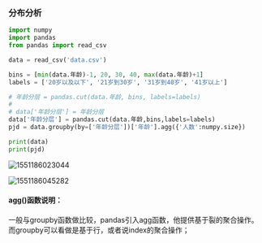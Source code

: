 ### 分布分析



```python
import numpy
import pandas
from pandas import read_csv

data = read_csv('data.csv')

bins = [min(data.年龄)-1, 20, 30, 40, max(data.年龄)+1]
labels = ['20岁以及以下', '21岁到30岁', '31岁到40岁', '41岁以上']

# 年龄分层 = pandas.cut(data.年龄, bins, labels=labels)
#
# data['年龄分层'] = 年龄分层
data['年龄分层'] = pandas.cut(data.年龄,bins,labels=labels)
pjd = data.groupby(by=['年龄分层'])['年龄'].agg({'人数':numpy.size})

print(data)
print(pjd)
```

![1551186023044](C:\Users\带鱼\AppData\Roaming\Typora\typora-user-images\1551186023044.png)

![1551186045282](C:\Users\带鱼\AppData\Roaming\Typora\typora-user-images\1551186045282.png)







#### agg()函数说明：

一般与groupby函数做比较，pandas引入agg函数，他提供基于裂的聚合操作。而groupby可以看做是基于行，或者说index的聚合操作；




